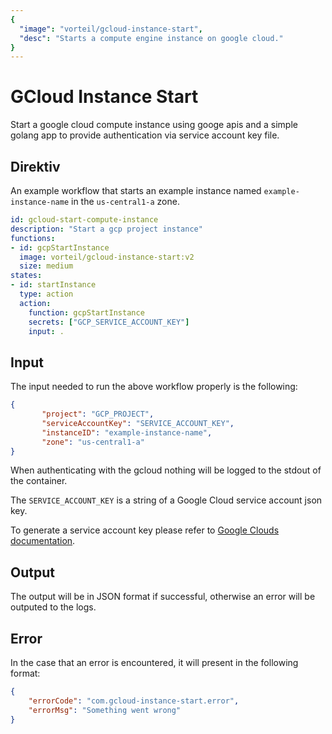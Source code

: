 ```yaml
---
{
  "image": "vorteil/gcloud-instance-start",
  "desc": "Starts a compute engine instance on google cloud."
}
---
```

# GCloud Instance Start

Start a google cloud compute instance using googe apis and a simple golang app to provide authentication via service account key file.

## Direktiv

An example workflow that starts an example instance named `example-instance-name` in the `us-central1-a` zone.

```yaml
id: gcloud-start-compute-instance
description: "Start a gcp project instance"
functions:
- id: gcpStartInstance
  image: vorteil/gcloud-instance-start:v2
  size: medium
states:
- id: startInstance
  type: action
  action:
    function: gcpStartInstance
    secrets: ["GCP_SERVICE_ACCOUNT_KEY"]
    input: .
```

## Input

The input needed to run the above workflow properly is the following:

```json
{
       "project": "GCP_PROJECT",
       "serviceAccountKey": "SERVICE_ACCOUNT_KEY",
       "instanceID": "example-instance-name",
       "zone": "us-central1-a"
}
```

When authenticating with the gcloud nothing will be logged to the stdout of the container.

The `SERVICE_ACCOUNT_KEY` is a string of a Google Cloud service account json key.

To generate a service account key please refer to [Google Clouds documentation](https://cloud.google.com/iam/docs/creating-managing-service-account-keys).

## Output
The output will be in JSON format if successful, otherwise an error will be outputed to the logs.

## Error 

In the case that an error is encountered, it will present in the following format:

```json
{
    "errorCode": "com.gcloud-instance-start.error",
    "errorMsg": "Something went wrong"
}
```